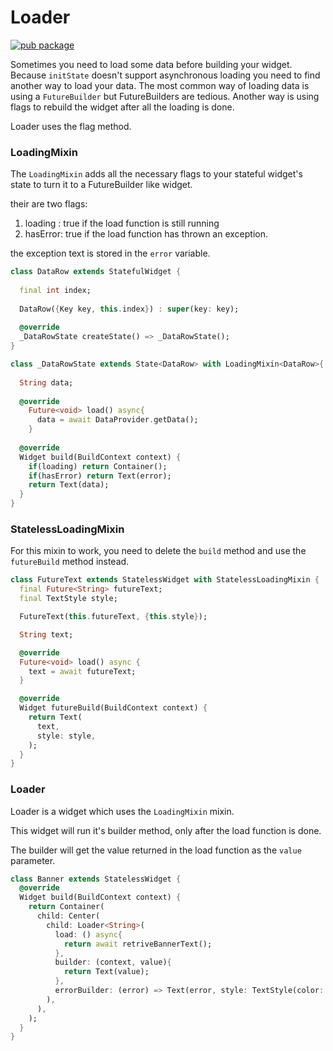 # Loader

[![pub package](https://img.shields.io/pub/v/mobx.svg?label=mobx&color=blue)](https://pub.dartlang.org/packages/mobx)

Sometimes you need to load some data before building your widget.
Because `initState` doesn't support asynchronous loading you need to find another way to load your data.
The most common way of loading data is using a `FutureBuilder` but FutureBuilders are tedious.
Another way is using flags to rebuild the widget after all the loading is done.

Loader uses the flag method.

### LoadingMixin
The `LoadingMixin` adds all the necessary flags to your stateful widget's state to turn it to a 
FutureBuilder like widget.

their are two flags:

1. loading : true if the load function is still running
2. hasError: true if the load function has thrown an exception.

the exception text is stored in the `error` variable.
 
```dart
class DataRow extends StatefulWidget {
  
  final int index;
  
  DataRow({Key key, this.index}) : super(key: key);
  
  @override
  _DataRowState createState() => _DataRowState();
}

class _DataRowState extends State<DataRow> with LoadingMixin<DataRow>{
  
  String data;
  
  @override
    Future<void> load() async{
      data = await DataProvider.getData();
    }
  
  @override
  Widget build(BuildContext context) {
    if(loading) return Container();
    if(hasError) return Text(error);
    return Text(data);
  }
}
```

### StatelessLoadingMixin

For this mixin to work, you need to delete the `build` method and use the `futureBuild` method instead.

```dart
class FutureText extends StatelessWidget with StatelessLoadingMixin {
  final Future<String> futureText;
  final TextStyle style;

  FutureText(this.futureText, {this.style});

  String text;

  @override
  Future<void> load() async {
    text = await futureText;
  }

  @override
  Widget futureBuild(BuildContext context) {
    return Text(
      text,
      style: style,
    );
  }
}
```

### Loader
Loader is a widget which uses the `LoadingMixin` mixin.

This widget will run it's builder method, only after the load function is done.

The builder will get the value returned in the load function as the `value` parameter.

```dart
class Banner extends StatelessWidget {
  @override
  Widget build(BuildContext context) {
    return Container(
      child: Center(
        child: Loader<String>(
          load: () async{
            return await retriveBannerText();
          },
          builder: (context, value){
            return Text(value);
          },
          errorBuilder: (error) => Text(error, style: TextStyle(color: Colors.red),),
        ),
      ),
    );
  }
}

```

